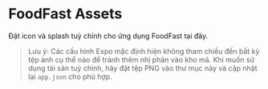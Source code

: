 # FoodFast Assets

Đặt icon và splash tuỳ chỉnh cho ứng dụng FoodFast tại đây.

> Lưu ý: Các cấu hình Expo mặc định hiện không tham chiếu đến bất kỳ tệp ảnh cụ thể nào để tránh thêm nhị phân vào kho mã. Khi muốn sử dụng tài sản tuỳ chỉnh, hãy đặt tệp PNG vào thư mục này và cập nhật lại `app.json` cho phù hợp.
